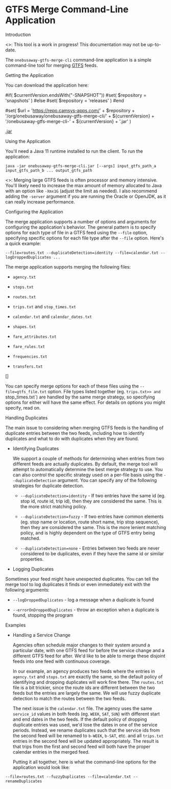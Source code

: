 # GTFS Merge Command-Line Application

Introduction

  <<NOTE>>: This tool is a work in progress!  This documentation may not be up-to-date.

  The `onebusaway-gtfs-merge-cli` command-line application is a simple command-line tool for merging
[GTFS](https://developers.google.com/transit/gtfs) feeds. 

Getting the Application

  You can download the application here:

#if( $currentVersion.endsWith("-SNAPSHOT"))
  #set( $repository = 'snapshots' )
#else
  #set( $repository = 'releases' )
#end

#set( $url = 'https://repo.camsys-apps.com/' + $repository + '/org/onebusaway/onebusaway-gtfs-merge-cli/' + ${currentVersion} + '/onebusaway-gtfs-merge-cli-' + ${currentVersion} + '.jar' )
  
  [.jar](${url}}onebusaway-gtfs-merge-cli-${currentVersion)
  
Using the Application

  You'll need a Java 11 runtime installed to run the client.  To run the application:

```
java -jar onebusaway-gtfs-merge-cli.jar [--args] input_gtfs_path_a input_gtfs_path_b ... output_gtfs_path
```

  <<Note>>: Merging large GTFS feeds is often processor and memory intensive.  You'll likely need to increase the
max amount of memory allocated to Java with an option like `-Xmx1G` (adjust the limit as needed).  I also recommend
adding the `-server` argument if you are running the Oracle or OpenJDK, as it can really increase performance. 

Configuring the Application

  The merge application supports a number of options and arguments for configuring the application's behavior.  The
general pattern is to specify options for each type of file in a GTFS feed using the `--file` option, specifying
specific options for each file type after the `--file` option.  Here's a quick example:

```
--file=routes.txt --duplicateDetection=identity --file=calendar.txt --logDroppedDuplicates ...
```

  The merge application supports merging the following files:

  * `agency.txt`
  
  * `stops.txt`
  
  * `routes.txt`
  
  * `trips.txt` and `stop_times.txt`
  
  * `calendar.txt` and `calendar_dates.txt` 
  
  * `shapes.txt`
  
  * `fare_attributes.txt`
  
  * `fare_rules.txt`
  
  * `frequencies.txt`

  * `transfers.txt`
 
  []
   
  You can specify merge options for each of these files using the `--file=gtfs_file.txt` option.  File types listed
together (eg. `trips.txt>> and `stop_times.txt`) are handled by the same merge strategy, so specifying options for
either will have the same effect.  For details on options you might specify, read on.

Handling Duplicates

  The main issue to considering when merging GTFS feeds is the handling of duplicate entries between the two feeds,
including how to identify duplicates and what to do with duplicates when they are found.

* Identifying Duplicates

  We support a couple of methods for determining when entries from two different feeds are actually duplicates.  By default,
the merge tool will attempt to automatically determine the best merge strategy to use.  You can also control the specific
strategy used on a per-file basis using the `--duplicateDetection` argument.  You can specify any of the following
strategies for duplicate detection.
  
  * `--duplicateDetection=identity` - If two entries have the same id (eg. stop id, route id, trip id), then they are
    considered the same.  This is the more strict matching policy.
  
  * `--duplicateDetection=fuzzy` - If two entries have common elements (eg. stop name or location, route short name,
    trip stop sequence), then they are considered the same.  This is the more lenient matching policy, and is highly
    dependent on the type of GTFS entry being matched.
    
  * `--duplicateDetection=none` - Entries between two feeds are never considered to be duplicates, even if they have
    the same id or similar properties.

* Logging Duplicates

 Sometimes your feed might have unexpected duplicates.  You can tell the merge tool to log duplicates it finds or even
immediately exit with the following arguments:

  * `--logDroppedDuplicates` - log a message when a duplicate is found
  
  * `--errorOnDroppedDuplicates` - throw an exception when a duplicate is found, stopping the program
     
Examples

* Handling a Service Change

  Agencies often schedule major changes to their system around a particular date, with one GTFS feed for before the
service change and a different GTFS feed for after.  We'd like to be able to merge these disjoint feeds into one
feed with continuous coverage.

  In our example, an agency produces two feeds where the entries in `agency.txt` and `stops.txt` are exactly
the same, so the default policy of identifying and dropping duplicates will work fine there.  The `routes.txt` file
is a bit trickier, since the route ids are different between the two feeds but the entries are largely the same.  We
will use fuzzy duplicate detection to match the routes between the two feeds.

  The next issue is the `calendar.txt` file.  The agency uses the same `service_id` values in both feeds
(eg. `WEEK`, `SAT`, `SUN`) with different start and end dates in the two feeds.  If the default policy of
dropping duplicate entries was used, we'd lose the dates in one of the service periods.  Instead, we rename duplicates
such that the service ids from the second feed will be renamed to `b-WEEK`, `b-SAT`, etc. and all
`trips.txt` entries in the second feed will be updated appropriately.  The result is that trips from the first
and second feed will both have the proper calendar entries in the merged feed.

  Putting it all together, here is what the command-line options for the application would look like:

```
--file=routes.txt --fuzzyDuplicates --file=calendar.txt --renameDuplicates
```     